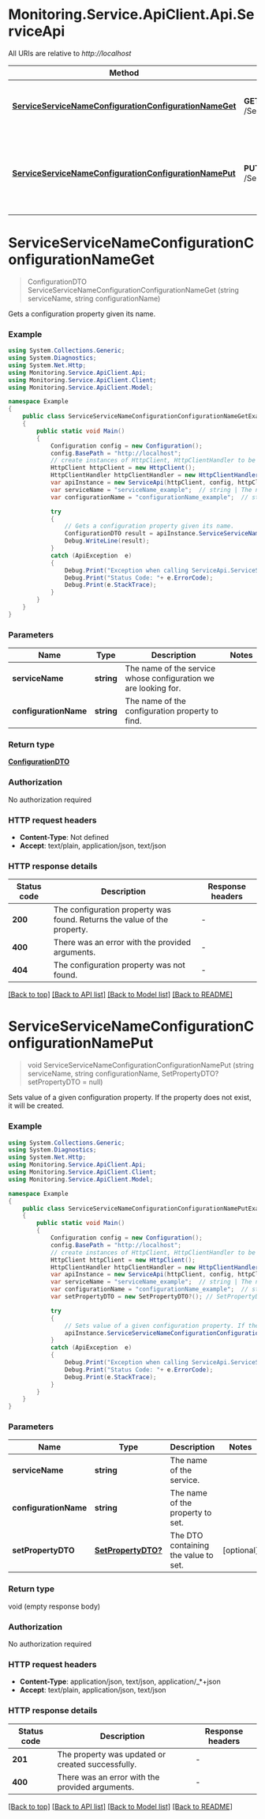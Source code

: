 # Monitoring.Service.ApiClient.Api.ServiceApi

All URIs are relative to *http://localhost*

Method | HTTP request | Description
------------- | ------------- | -------------
[**ServiceServiceNameConfigurationConfigurationNameGet**](ServiceApi.md#serviceservicenameconfigurationconfigurationnameget) | **GET** /Service/{serviceName}/configuration/{configurationName} | Gets a configuration property given its name.
[**ServiceServiceNameConfigurationConfigurationNamePut**](ServiceApi.md#serviceservicenameconfigurationconfigurationnameput) | **PUT** /Service/{serviceName}/configuration/{configurationName} | Sets value of a given configuration property. If the property does not exist, it will be created.


<a name="serviceservicenameconfigurationconfigurationnameget"></a>
# **ServiceServiceNameConfigurationConfigurationNameGet**
> ConfigurationDTO ServiceServiceNameConfigurationConfigurationNameGet (string serviceName, string configurationName)

Gets a configuration property given its name.

### Example
```csharp
using System.Collections.Generic;
using System.Diagnostics;
using System.Net.Http;
using Monitoring.Service.ApiClient.Api;
using Monitoring.Service.ApiClient.Client;
using Monitoring.Service.ApiClient.Model;

namespace Example
{
    public class ServiceServiceNameConfigurationConfigurationNameGetExample
    {
        public static void Main()
        {
            Configuration config = new Configuration();
            config.BasePath = "http://localhost";
            // create instances of HttpClient, HttpClientHandler to be reused later with different Api classes
            HttpClient httpClient = new HttpClient();
            HttpClientHandler httpClientHandler = new HttpClientHandler();
            var apiInstance = new ServiceApi(httpClient, config, httpClientHandler);
            var serviceName = "serviceName_example";  // string | The name of the service whose configuration we are looking for.
            var configurationName = "configurationName_example";  // string | The name of the configuration property to find.

            try
            {
                // Gets a configuration property given its name.
                ConfigurationDTO result = apiInstance.ServiceServiceNameConfigurationConfigurationNameGet(serviceName, configurationName);
                Debug.WriteLine(result);
            }
            catch (ApiException  e)
            {
                Debug.Print("Exception when calling ServiceApi.ServiceServiceNameConfigurationConfigurationNameGet: " + e.Message );
                Debug.Print("Status Code: "+ e.ErrorCode);
                Debug.Print(e.StackTrace);
            }
        }
    }
}
```

### Parameters

Name | Type | Description  | Notes
------------- | ------------- | ------------- | -------------
 **serviceName** | **string**| The name of the service whose configuration we are looking for. | 
 **configurationName** | **string**| The name of the configuration property to find. | 

### Return type

[**ConfigurationDTO**](ConfigurationDTO.md)

### Authorization

No authorization required

### HTTP request headers

 - **Content-Type**: Not defined
 - **Accept**: text/plain, application/json, text/json


### HTTP response details
| Status code | Description | Response headers |
|-------------|-------------|------------------|
| **200** | The configuration property was found. Returns the value of the property. |  -  |
| **400** | There was an error with the provided arguments. |  -  |
| **404** | The configuration property was not found. |  -  |

[[Back to top]](#) [[Back to API list]](../README.md#documentation-for-api-endpoints) [[Back to Model list]](../README.md#documentation-for-models) [[Back to README]](../README.md)

<a name="serviceservicenameconfigurationconfigurationnameput"></a>
# **ServiceServiceNameConfigurationConfigurationNamePut**
> void ServiceServiceNameConfigurationConfigurationNamePut (string serviceName, string configurationName, SetPropertyDTO? setPropertyDTO = null)

Sets value of a given configuration property. If the property does not exist, it will be created.

### Example
```csharp
using System.Collections.Generic;
using System.Diagnostics;
using System.Net.Http;
using Monitoring.Service.ApiClient.Api;
using Monitoring.Service.ApiClient.Client;
using Monitoring.Service.ApiClient.Model;

namespace Example
{
    public class ServiceServiceNameConfigurationConfigurationNamePutExample
    {
        public static void Main()
        {
            Configuration config = new Configuration();
            config.BasePath = "http://localhost";
            // create instances of HttpClient, HttpClientHandler to be reused later with different Api classes
            HttpClient httpClient = new HttpClient();
            HttpClientHandler httpClientHandler = new HttpClientHandler();
            var apiInstance = new ServiceApi(httpClient, config, httpClientHandler);
            var serviceName = "serviceName_example";  // string | The name of the service.
            var configurationName = "configurationName_example";  // string | The name of the property to set.
            var setPropertyDTO = new SetPropertyDTO?(); // SetPropertyDTO? | The DTO containing the value to set. (optional) 

            try
            {
                // Sets value of a given configuration property. If the property does not exist, it will be created.
                apiInstance.ServiceServiceNameConfigurationConfigurationNamePut(serviceName, configurationName, setPropertyDTO);
            }
            catch (ApiException  e)
            {
                Debug.Print("Exception when calling ServiceApi.ServiceServiceNameConfigurationConfigurationNamePut: " + e.Message );
                Debug.Print("Status Code: "+ e.ErrorCode);
                Debug.Print(e.StackTrace);
            }
        }
    }
}
```

### Parameters

Name | Type | Description  | Notes
------------- | ------------- | ------------- | -------------
 **serviceName** | **string**| The name of the service. | 
 **configurationName** | **string**| The name of the property to set. | 
 **setPropertyDTO** | [**SetPropertyDTO?**](SetPropertyDTO?.md)| The DTO containing the value to set. | [optional] 

### Return type

void (empty response body)

### Authorization

No authorization required

### HTTP request headers

 - **Content-Type**: application/json, text/json, application/_*+json
 - **Accept**: text/plain, application/json, text/json


### HTTP response details
| Status code | Description | Response headers |
|-------------|-------------|------------------|
| **201** | The property was updated or created successfully. |  -  |
| **400** | There was an error with the provided arguments. |  -  |

[[Back to top]](#) [[Back to API list]](../README.md#documentation-for-api-endpoints) [[Back to Model list]](../README.md#documentation-for-models) [[Back to README]](../README.md)

